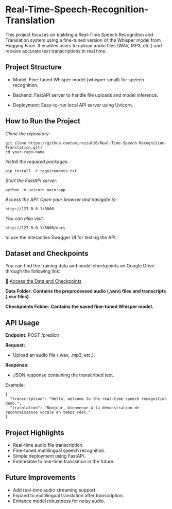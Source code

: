 # Real-Time-Speech-Recognition-Translation

This project focuses on building a Real-Time Speech Recognition and Translation system using a fine-tuned version of the Whisper model from Hugging Face.
It enables users to upload audio files (WAV, MP3, etc.) and receive accurate text transcriptions in real time.

## Project Structure

- Model: Fine-tuned Whisper model (whisper-small) for speech recognition.

- Backend: FastAPI server to handle file uploads and model inference.

- Deployment: Easy-to-run local API server using Uvicorn.

## How to Run the Project

*Clone the repository:*

```
git clone https://github.com/amirezzat10/Real-Time-Speech-Recognition-Translation.git)
cd your-repo-name
```

*Install the required packages:*

```
pip install -r requirements.txt
```

*Start the FastAPI server:*

```
python -m uvicorn main:app
```
*Access the API: Open your browser and navigate to:*
```
http://127.0.0.1:8000
```
*You can also visit:*
```
http://127.0.0.1:8000/docs
```
to use the interactive Swagger UI for testing the API.

## Dataset and Checkpoints

You can find the training data and model checkpoints on Google Drive through the following link:

📂 [Access the Data and Checkpoints](https://drive.google.com/drive/folders/19n5h-e92ZoP0IslAuYKqo-0Kd-A4zO2X?usp=drive_link)

**Data Folder: Contains the preprocessed audio (.wav) files and transcripts (.csv files).**

**Checkpoints Folder: Contains the saved fine-tuned Whisper model.**

## API Usage
**Endpoint:** POST /predict/

**Request:**

- Upload an audio file (.wav, .mp3, etc.).

**Response:**

- JSON response containing the transcribed text.

Example:
```
{
  "transcription": "Hello, welcome to the real-time speech recognition demo.",
  "trasnlation": "Bonjour, bienvenue à la démonstration de reconnaissance vocale en temps réel."
}
```

## Project Highlights

- Real-time audio file transcription.
- Fine-tuned multilingual speech recognition.
- Simple deployment using FastAPI.
- Extendable to real-time translation in the future.

## Future Improvements

- Add real-time audio streaming support.
- Expand to multilingual translation after transcription.
- Enhance model robustness for noisy audio.


